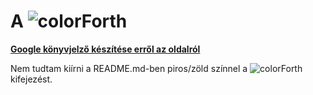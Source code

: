 # A ![colorForth](https://vectr.com/zgroska/b2XSTwfOpO.svg?width=314&height=35&select=b2XSTwfOpOpage0)
[**Google könyvjelző készítése erről az oldalról**](http://www.google.com/bookmarks/mark?op=edit&bkmk=https://github.com/zgroska/colorForth&title=colorForth%20újrafelfedezése&annotation=Ezzel%20a%20munkacímmel%20tervezek%20létrehozni%20egy%20tárhelyet.%20A%20colorForth-ban%20a%20színezés%20alapvető%20jelentőségű,%20ezért%20akarom%20a%20szövegben%20mindenhol,%20de%20különösen%20a%20bemutatkozó%20oldalon%20megjeleníteni%20a%20jelképpé%20vált%20színes%20colorForth%20feliratot.&labels=colorForth,Forth,hu)

Nem tudtam kiírni a README.md-ben piros/zöld színnel a 
![colorForth](https://vectr.com/zgroska/b2XSTwfOpO.svg?width=87.62&height=24&select=g6w1W6iIqO)
kifejezést.
